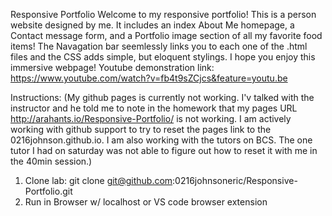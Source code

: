 Responsive Portfolio
Welcome to my responsive portfolio! This is a person website designed by me. It includes an index About Me homepage, a Contact message form, and a Portfolio image section of all my favorite food items! The Navagation bar seemlessly links you to each one of the .html files and the CSS adds simple, but eloquent stylings. I hope you enjoy this immersive webpage! Youtube demonstration link: https://www.youtube.com/watch?v=fb4t9sZCjcs&feature=youtu.be
 
Instructions:
(My github pages is currently not working. I'v talked with the instructor and he told me to note in the homework that my pages URL http://arahants.io/Responsive-Portfolio/ is not working. I am actively working with github support to try to reset the pages link to the 0216johnson.github.io. I am also working with the tutors on BCS. The one tutor I had on saturday was not able to figure out how to reset it with me in the 40min session.)
1) Clone lab: git clone git@github.com:0216johnsoneric/Responsive-Portfolio.git
2) Run in Browser w/ localhost or VS code browser extension

